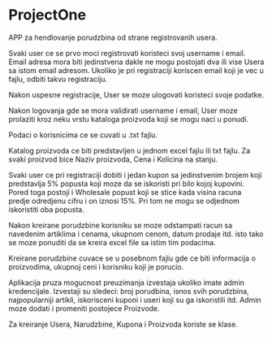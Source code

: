 # ProjectOne

APP za hendlovanje porudzbina od strane registrovanih usera.

Svaki user ce se prvo moci registrovati koristeci svoj username i email. Email adresa mora biti jedinstvena dakle ne mogu postojati dva ili vise Usera 
sa istom email adresom. Ukoliko je pri registraciji koriscen email koji je vec u fajlu, odbiti takvu registraciju.

Nakon uspesne registracije, User se moze ulogovati koristeci svoje podatke.

Nakon logovanja gde se mora validirati username i email, User moze prolaziti kroz neku vrstu kataloga proizvoda koji se mogu naci u ponudi.

Podaci o korisnicima ce se cuvati u .txt fajlu.

Katalog proizvoda ce biti predstavljen u jednom excel fajlu ili txt fajlu. Za svaki proizvod bice Naziv proizvoda, Cena i Kolicina na stanju.

Svaki user ce pri registraciji dobiti i jedan kupon sa jedinstvenim brojem koji predstavlja 5% popusta koji moze da se iskoristi pri bilo kojoj kupovini. 
Pored toga postoji i Wholesale popust koji se stice kada visina racuna predje odredjenu cifru i on iznosi 15%. Pri tom ne mogu se odjednom iskoristiti oba popusta.

Nakon kreirane porudzbine korisniku se moze odstampati racun sa navedenim artiklima i cenama, ukupnom cenom, datum prodaje itd. isto tako se moze ponuditi 
da se kreira excel file sa istim tim podacima.

Kreirane porudzbine cuvace se u posebnom fajlu gde ce biti informacija o proizvodima, ukupnoj ceni i korisniku koji je porucio.

Aplikacija pruza mogucnost preuzimanja izvestaja ukoliko imate admin kredencijale. Izvestaji su sledeci:
broj porudbina, isnos svih porudzbina, najpopularniji artikli, iskorisceni kuponi i useri koji su ga iskoristili itd.
Admin moze dodati i promeniti postojece Proizvode.

Za kreiranje Usera, Narudzbine, Kupona i Proizvoda koriste se klase.
